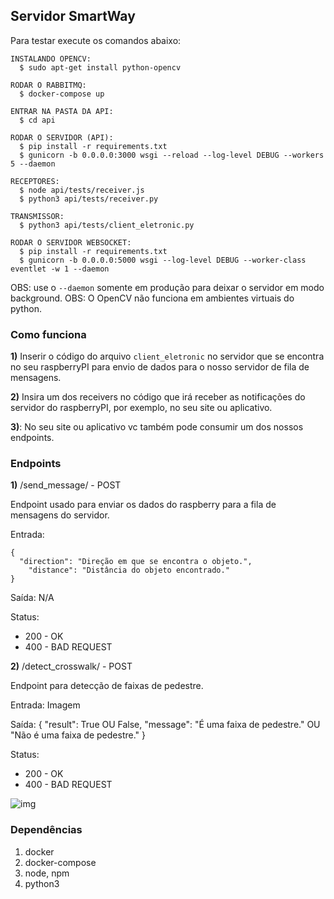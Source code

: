 ## Servidor SmartWay

Para testar execute os comandos abaixo:

```
INSTALANDO OPENCV:
  $ sudo apt-get install python-opencv

RODAR O RABBITMQ:
  $ docker-compose up

ENTRAR NA PASTA DA API:
  $ cd api

RODAR O SERVIDOR (API):
  $ pip install -r requirements.txt
  $ gunicorn -b 0.0.0.0:3000 wsgi --reload --log-level DEBUG --workers 5 --daemon

RECEPTORES:
  $ node api/tests/receiver.js
  $ python3 api/tests/receiver.py

TRANSMISSOR:
  $ python3 api/tests/client_eletronic.py

RODAR O SERVIDOR WEBSOCKET:
  $ pip install -r requirements.txt
  $ gunicorn -b 0.0.0.0:5000 wsgi --log-level DEBUG --worker-class eventlet -w 1 --daemon
```

OBS: use o ```--daemon``` somente em produção para deixar o servidor em modo background.
OBS: O OpenCV não funciona em ambientes virtuais do python.

### Como funciona

**1)** Inserir o código do arquivo ```client_eletronic``` no
servidor que se encontra no seu raspberryPI para envio
de dados para o nosso servidor de fila de mensagens.

**2)** Insira um dos receivers no código que irá receber as notificações
do servidor do raspberryPI, por exemplo, no seu site ou aplicativo.

**3)**: No seu site ou aplicativo vc também pode consumir um dos nossos endpoints.

### Endpoints

**1)** /send_message/ - POST

Endpoint usado para enviar os dados do raspberry para
a fila de mensagens do servidor.

Entrada:

```
{
  "direction": "Direção em que se encontra o objeto.",
	"distance": "Distância do objeto encontrado."
}
```

Saída: N/A

Status:

* 200 - OK
* 400 - BAD REQUEST

**2)** /detect_crosswalk/ - POST

Endpoint para detecção de faixas de pedestre.

Entrada: Imagem

Saída: {
  "result": True OU False,
  "message": "É uma faixa de pedestre." OU "Não é uma faixa de pedestre."
}

Status:

* 200 - OK
* 400 - BAD REQUEST

![img](https://user-images.githubusercontent.com/14116020/57976637-441b5d00-79bb-11e9-822c-8cd0d6aa083e.png)

### Dependências

1) docker
2) docker-compose
3) node, npm
4) python3